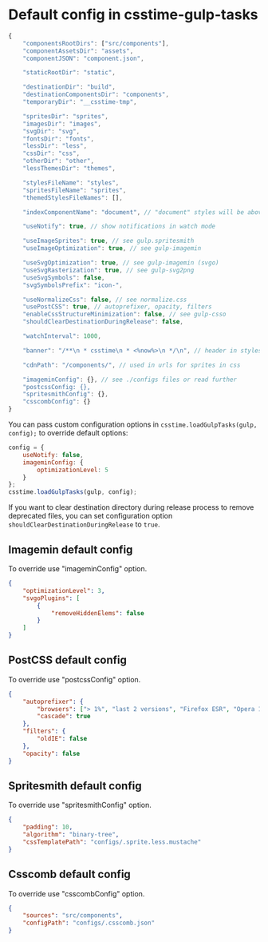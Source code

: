 # Default config in csstime-gulp-tasks

```javascript
{
	"componentsRootDirs": ["src/components"],
	"componentAssetsDir": "assets",
	"componentJSON": "component.json",

	"staticRootDir": "static",

	"destinationDir": "build",
	"destinationComponentsDir": "components",
	"temporaryDir": "__csstime-tmp",

	"spritesDir": "sprites",
	"imagesDir": "images",
	"svgDir": "svg",
	"fontsDir": "fonts",
	"lessDir": "less",
	"cssDir": "css",
	"otherDir": "other",
	"lessThemesDir": "themes",

	"stylesFileName": "styles",
	"spritesFileName": "sprites",
	"themedStylesFileNames": [],

	"indexComponentName": "document", // "document" styles will be above other components styles in styles.css

    "useNotify": true, // show notifications in watch mode

	"useImageSprites": true, // see gulp.spritesmith
	"useImageOptimization": true, // see gulp-imagemin

	"useSvgOptimization": true, // see gulp-imagemin (svgo)
	"useSvgRasterization": true, // see gulp-svg2png
	"useSvgSymbols": false,
   	"svgSymbolsPrefix": "icon-",

	"useNormalizeCss": false, // see normalize.css
	"usePostCSS": true, // autoprefixer, opacity, filters
	"enableCssStructureMinimization": false, // see gulp-csso
	"shouldClearDestinationDuringRelease": false,

    "watchInterval": 1000,

	"banner": "/**\n * csstime\n * <%now%>\n */\n", // header in styles.css, see gulp-header

	"cdnPath": "/components/", // used in urls for sprites in css

	"imageminConfig": {}, // see ./configs files or read further
	"postcssConfig: {},
	"spritesmithConfig": {},
	"csscombConfig": {}
}
```

You can pass custom configuration options in `csstime.loadGulpTasks(gulp, config);` to override default options:
```javascript
config = {
	useNotify: false,
	imageminConfig: {
		optimizationLevel: 5
	}
};
csstime.loadGulpTasks(gulp, config);
```

If you want to clear destination directory during release process to remove deprecated files,
you can set configuration option `shouldClearDestinationDuringRelease` to `true`.

## Imagemin default config
To override use "imageminConfig" option.
```json
{
	"optimizationLevel": 3,
	"svgoPlugins": [
		{
			"removeHiddenElems": false
		}
	]
}
```

## PostCSS default config
To override use "postcssConfig" option.
```json
{
	"autoprefixer": {
		"browsers": ["> 1%", "last 2 versions", "Firefox ESR", "Opera 12.1", "IE 9"],
		"cascade": true
	},
	"filters": {
		"oldIE": false
	},
	"opacity": false
}
```

## Spritesmith default config
To override use "spritesmithConfig" option.
```json
{
	"padding": 10,
	"algorithm": "binary-tree",
	"cssTemplatePath": "configs/.sprite.less.mustache"
}
```

## Csscomb default config
To override use "csscombConfig" option.
```json
{
	"sources": "src/components",
	"configPath": "configs/.csscomb.json"
}
```